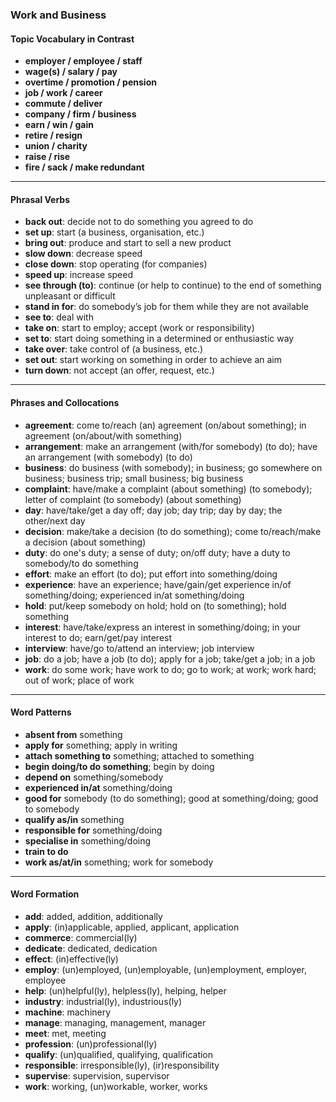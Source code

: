 ### Work and Business

#### Topic Vocabulary in Contrast

- **employer / employee / staff**  
- **wage(s) / salary / pay**  
- **overtime / promotion / pension**  
- **job / work / career**  
- **commute / deliver**  
- **company / firm / business**  
- **earn / win / gain**  
- **retire / resign**  
- **union / charity**  
- **raise / rise**  
- **fire / sack / make redundant**  

---

#### Phrasal Verbs

- **back out**: decide not to do something you agreed to do  
- **set up**: start (a business, organisation, etc.)  
- **bring out**: produce and start to sell a new product  
- **slow down**: decrease speed  
- **close down**: stop operating (for companies)  
- **speed up**: increase speed  
- **see through (to)**: continue (or help to continue) to the end of something unpleasant or difficult  
- **stand in for**: do somebody’s job for them while they are not available  
- **see to**: deal with  
- **take on**: start to employ; accept (work or responsibility)  
- **set to**: start doing something in a determined or enthusiastic way  
- **take over**: take control of (a business, etc.)  
- **set out**: start working on something in order to achieve an aim  
- **turn down**: not accept (an offer, request, etc.)  

---

#### Phrases and Collocations

- **agreement**: come to/reach (an) agreement (on/about something); in agreement (on/about/with something)  
- **arrangement**: make an arrangement (with/for somebody) (to do); have an arrangement (with somebody) (to do)  
- **business**: do business (with somebody); in business; go somewhere on business; business trip; small business; big business  
- **complaint**: have/make a complaint (about something) (to somebody); letter of complaint (to somebody) (about something)  
- **day**: have/take/get a day off; day job; day trip; day by day; the other/next day  
- **decision**: make/take a decision (to do something); come to/reach/make a decision (about something)  
- **duty**: do one's duty; a sense of duty; on/off duty; have a duty to somebody/to do something  
- **effort**: make an effort (to do); put effort into something/doing  
- **experience**: have an experience; have/gain/get experience in/of something/doing; experienced in/at something/doing  
- **hold**: put/keep somebody on hold; hold on (to something); hold something  
- **interest**: have/take/express an interest in something/doing; in your interest to do; earn/get/pay interest  
- **interview**: have/go to/attend an interview; job interview  
- **job**: do a job; have a job (to do); apply for a job; take/get a job; in a job  
- **work**: do some work; have work to do; go to work; at work; work hard; out of work; place of work  

---

#### Word Patterns

- **absent from** something  
- **apply for** something; apply in writing  
- **attach something to** something; attached to something  
- **begin doing/to do something**; begin by doing  
- **depend on** something/somebody  
- **experienced in/at** something/doing  
- **good for** somebody (to do something); good at something/doing; good to somebody  
- **qualify as/in** something  
- **responsible for** something/doing  
- **specialise in** something/doing  
- **train to do**  
- **work as/at/in** something; work for somebody  

---

#### Word Formation

- **add**: added, addition, additionally  
- **apply**: (in)applicable, applied, applicant, application  
- **commerce**: commercial(ly)  
- **dedicate**: dedicated, dedication  
- **effect**: (in)effective(ly)  
- **employ**: (un)employed, (un)employable, (un)employment, employer, employee  
- **help**: (un)helpful(ly), helpless(ly), helping, helper  
- **industry**: industrial(ly), industrious(ly)  
- **machine**: machinery  
- **manage**: managing, management, manager  
- **meet**: met, meeting  
- **profession**: (un)professional(ly)  
- **qualify**: (un)qualified, qualifying, qualification  
- **responsible**: irresponsible(ly), (ir)responsibility  
- **supervise**: supervision, supervisor  
- **work**: working, (un)workable, worker, works  
